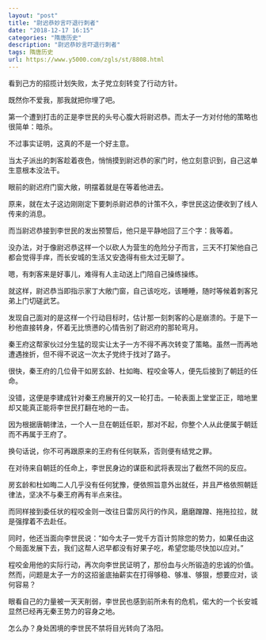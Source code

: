 ```yaml
---
layout: "post"
title: "尉迟恭妙言吓退行刺者"
date: "2018-12-17 16:15"
categories: "隋唐历史"
description: "尉迟恭妙言吓退行刺者"
tags: 隋唐历史
url: https://www.y5000.com/zgls/st/8808.html
---
```






看到己方的招揽计划失败，太子党立刻转变了行动方针。

既然你不爱我，那我就把你埋了吧。

第一个遭到打击的正是李世民的头号心腹大将尉迟恭。而太子一方对付他的策略也很简单：暗杀。

不过事实证明，这真的不是一个好主意。

当太子派出的刺客趁着夜色，悄悄摸到尉迟恭的家门时，他立刻意识到，自己这单生意根本没法干。

眼前的尉迟府门窗大敞，明摆着就是在等着他进去。

原来，就在太子这边刚刚定下要刺杀尉迟恭的计策不久，李世民这边便收到了线人传来的消息。

而当尉迟恭接到李世民的发出预警后，他只是平静地回了三个字：我等着。

没办法，对于像尉迟恭这样一个以砍人为营生的危险分子而言，三天不打架他自己都会觉得手痒，而长安城的生活又安逸得有些太过无聊了。

嗯，有刺客来是好事儿，难得有人主动送上门陪自己操练操练。

就这样，尉迟恭当即指示家丁大敞门窗，自己该吃吃，该睡睡，随时等候着刺客兄弟上门切磋武艺。

发现自己面对的是这样一个行动目标时，估计那一刻刺客的心是崩溃的。于是下一秒他直接转身，怀着无比愤懑的心情告别了尉迟府的那轮弯月。

秦王府这帮家伙过分生猛的现实让太子一方不得不再次转变了策略。虽然一而再地遭遇挫折，但不得不说这一次太子党终于找对了路子。

很快，秦王府的几位骨干如房玄龄、杜如晦、程咬金等人，便先后接到了朝廷的任命。

没错，这便是李建成针对秦王府展开的又一轮打击。一轮表面上堂堂正正，暗地里却又能真正能将李世民打翻在地的一击。

因为根据唐朝律法，一个人一旦在朝廷任职，那对不起，你整个人从此便属于朝廷而不再属于王府了。

换句话说，你不可再跟原来的王府有任何联系，否则便有结党之罪。

在对待来自朝廷的任命上，李世民身边的谋臣和武将表现出了截然不同的反应。

房玄龄和杜如晦二人几乎没有任何犹豫，便依照旨意外出就任，并且严格依照朝廷律法，坚决不与秦王府再有半点来往。

而同样接到委任状的程咬金则一改往日雷厉风行的作风，磨磨蹭蹭、拖拖拉拉，就是强撑着不去赴任。

同时，他还当面向李世民说：“如今太子一党千方百计剪除您的势力，如果任由这个局面发展下去，我们这帮人迟早都没有好果子吃，希望您能尽快加以应对。”

程咬金用他的实际行动，再次向李世民证明了，那份血与火所锻造的忠诚的价值。然而，问题是太子一方的这招釜底抽薪实在打得够稳、够准、够狠，想要应对，谈何容易？

眼看自己的力量被一天天削弱，李世民也感到前所未有的危机，偌大的一个长安城显然已经再无秦王势力的容身之地。

怎么办？身处困境的李世民不禁将目光转向了洛阳。
